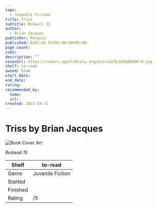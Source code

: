 ```yaml
---
tags:
  - Juvenile Fiction
title: Triss
subtitle: Redwall 15
author:
  - Brian Jacques
publisher: Penguin
published: 0101-01-01T01:00:00+01:00
page_count:
isbn:
description: ""
coverUrl: https://covers.openlibrary.org/b/olid/OL24928009M-M.jpg
shelf: to-read
owned: true
start_date:
end_date:
rating:
recommended_by:
  name:
  url:
created: 2023-10-31
---
```


# Triss by Brian Jacques

![Book Cover Art](https://covers.openlibrary.org/b/olid/OL24928009M-M.jpg)

_Redwall 15_

| Shelf | to-read |
| --- | --- |
| Genre | Juvenile Fiction |
| Started |  |
| Finished |  |
| Rating | /5 |
